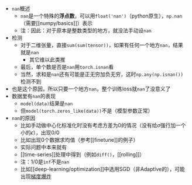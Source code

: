 - `nan`概述
  - `nan`是一个特殊的**浮点数**，可以用`float('nan')`（python原生），`np.nan`（需要[[numpy/basics]]）表示
  - 注：因此：对于原本是整数类型的地方，就没法手动设`nan`
- 检测
  - 对于二维张量，直接`sum(sum(tensor))`，如果有任何一个地方`nan`，结果就是`nan`
    - 其它维以此类推
  - 最后，单个数是否是`nan`用`torch.isnan`看
  - 当然，求和是`nan`还有可能是正无穷加负无穷，这时`np.any(np.isnan())`检测不到
- 也是这个原因，所以只要一个地方`nan`，整个训练loss就`nan`了没意义了
- 数据里有`nan`的表现
  - `model(data)`结果是`nan`
  - 但`model(torch.zeros_like(data))`不是（模型参数正常）
- `nan`的原因
  - 比如手动做中心化标准化时没有考虑方差为0的情况（没有给$\sigma$强行加一个小的$\epsilon$），出现$0/0$
  - 比如出现0个数据求均值（参考[[finetune]]的例子）
  - 实际问题中本来就有
  - [[time-series]]处理中得到（例如`diff()`，[[rolling]]）
  - 注：$1/0$是`inf`不是`nan`
  - 比如[[deep-learning/optimization]]中选用SGD（非Adaptive的），可能出现[梯度爆炸](https://stackoverflow.com/questions/65654279/nan-values-with-sgd-optimizer-in-keras-for-regression-nn#:~:text=The%20NaNs%20in%20the%20loss%20function%20is%20mostly,long%20as%20you%20don%27t%20have%20a%20specific%20reason.)